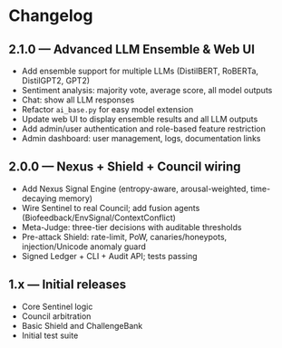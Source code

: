 
# Changelog

## 2.1.0 — Advanced LLM Ensemble & Web UI
- Add ensemble support for multiple LLMs (DistilBERT, RoBERTa, DistilGPT2, GPT2)
- Sentiment analysis: majority vote, average score, all model outputs
- Chat: show all LLM responses
- Refactor `ai_base.py` for easy model extension
- Update web UI to display ensemble results and all LLM outputs
- Add admin/user authentication and role-based feature restriction
- Admin dashboard: user management, logs, documentation links

## 2.0.0 — Nexus + Shield + Council wiring
- Add Nexus Signal Engine (entropy-aware, arousal-weighted, time-decaying memory)
- Wire Sentinel to real Council; add fusion agents (Biofeedback/EnvSignal/ContextConflict)
- Meta-Judge: three-tier decisions with auditable thresholds
- Pre-attack Shield: rate-limit, PoW, canaries/honeypots, injection/Unicode anomaly guard
- Signed Ledger + CLI + Audit API; tests passing

## 1.x — Initial releases
- Core Sentinel logic
- Council arbitration
- Basic Shield and ChallengeBank
- Initial test suite
